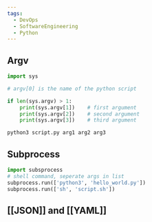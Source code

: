 ```yaml
---
tags:
  - DevOps
  - SoftwareEngineering
  - Python
---
```

## Argv

```python
import sys

# argv[0] is the name of the python script

if len(sys.argv) > 1:  
    print(sys.argv[1])    # first argument
    print(sys.argv[2])    # second argument
    print(sys.argv[3])    # third argument
```

```bash
python3 script.py arg1 arg2 arg3
```

## Subprocess

```python
import subsprocess
# shell command, seperate args in list
subprocess.run(['python3', 'hello_world.py'])
subprocess.run(['sh', 'script.sh'])
```

## [[JSON]] and [[YAML]]



